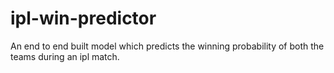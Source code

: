 # ipl-win-predictor
An end to end built model which predicts the winning probability of both the teams during an ipl match.
